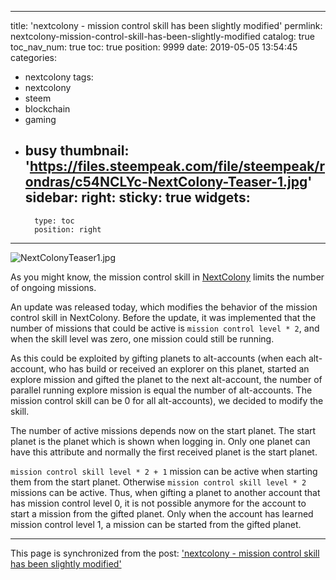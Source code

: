 
---
title: 'nextcolony - mission control skill has been slightly modified'
permlink: nextcolony-mission-control-skill-has-been-slightly-modified
catalog: true
toc_nav_num: true
toc: true
position: 9999
date: 2019-05-05 13:54:45
categories:
- nextcolony
tags:
- nextcolony
- steem
- blockchain
- gaming
- busy
thumbnail: 'https://files.steempeak.com/file/steempeak/rondras/c54NCLYc-NextColony-Teaser-1.jpg'
sidebar:
    right:
        sticky: true
widgets:
    -
        type: toc
        position: right
---


![NextColonyTeaser1.jpg](https://files.steempeak.com/file/steempeak/rondras/c54NCLYc-NextColony-Teaser-1.jpg)

As you might know, the mission control skill in [NextColony](https://nextcolony.io/) limits the number of ongoing missions. 

An update was released today, which modifies the behavior of the mission control skill in NextColony. Before the update, it was implemented that the number of missions that could be active is `mission control level * 2`, and when the skill level was zero, one mission could still be running.

As this could be exploited by gifting planets to alt-accounts (when each alt-account, who has build or received an explorer on this planet, started an explore mission and gifted the planet to the next alt-account, the number of parallel running explore mission is equal the number of alt-accounts. The mission control skill can be 0 for all alt-accounts), we decided to modify the skill.

The number of active missions depends now on the start planet. The start planet is the planet which is shown when logging in. Only one planet can have this attribute and normally the first received planet is the start planet.

`mission control skill level * 2 + 1` mission can be active when starting them from the start planet. Otherwise `mission control skill level * 2` missions can be active. Thus, when gifting a planet to another account that has mission control level 0, it is not possible anymore for the account to start a mission from the gifted planet. Only when the account has learned mission control level 1, a mission can be started from the gifted planet.

- - -

This page is synchronized from the post: ['nextcolony - mission control skill has been slightly modified'](https://steemit.com/@holger80/nextcolony-mission-control-skill-has-been-slightly-modified)
